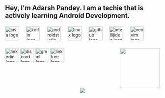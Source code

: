<h2 align="left">Hey, I'm Adarsh Pandey. I am a techie that is actively learning Android Development.</h2>

###

<div align="left">
  <img src="https://skillicons.dev/icons?i=java" height="45" alt="java logo"  />
  <img width="15" />
  <img src="https://skillicons.dev/icons?i=kotlin" height="45" alt="kotlin logo"  />
  <img width="15" />
  <img src="https://skillicons.dev/icons?i=androidstudio" height="45" alt="androidstudio logo"  />
  <img width="15" />
  <img src="https://skillicons.dev/icons?i=linux" height="45" alt="linux logo"  />
  <img width="15" />
  <img src="https://skillicons.dev/icons?i=github" height="45" alt="github logo"  />
  <img width="15" />
  <img src="https://skillicons.dev/icons?i=idea" height="45" alt="intellijidea logo"  />
  <img width="15" />
  <img src="https://skillicons.dev/icons?i=neovim" height="45" alt="neovim logo"  />
</div>

###

<img align="right" height="130" src="https://i.gifer.com/3AyY.gif"  />

###

<div align="left">
  <img src="https://img.shields.io/static/v1?message=LinkedIn&logo=linkedin&label=&color=0077B5&logoColor=white&labelColor=&style=for-the-badge" height="45" alt="linkedin logo"  />
  <img src="https://img.shields.io/static/v1?message=Discord&logo=discord&label=&color=7289DA&logoColor=white&labelColor=&style=for-the-badge" height="45" alt="discord logo"  />
  <img src="https://img.shields.io/static/v1?message=Gmail&logo=gmail&label=&color=D14836&logoColor=white&labelColor=&style=for-the-badge" height="45" alt="gmail logo"  />
  <img src="https://img.shields.io/static/v1?message=Linktree&logo=linktree&label=&color=1de9b6&logoColor=white&labelColor=&style=for-the-badge" height="45" alt="linktree logo"  />
</div>

###

<br clear="both">

<div align="center">
  <img src="https://profile-counter.glitch.me/adarshpandey18/count.svg?"  />
</div>

###

